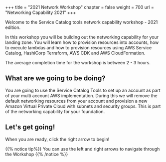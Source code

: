 +++
title = "2021 Network Workshop"
chapter = false
weight = 700
url = "Networking Capability 2021"
+++

Welcome to the Service Catalog tools network capability workshop - 2021 edition. 

In this workshop you will be building out the networking capability for your landing zone.  You will learn how to 
provision resources into accounts, how to execute lambdas and how to provision resources using AWS Service Catalog, 
HashiCorp Terraform, AWS CDK and AWS CloudFormation.  

The average completion time for the workshop is between 2 - 3 hours.

## What are we going to be doing?

You are going to use the Service Catalog Tools to set up an account as part of your multi account AWS implementation.
During this we will remove the default networking resources from your account and provision a new Amazon Virtual Private 
Cloud with subnets and security groups.  This is part of the networking capability for your foundation. 

## Let's get going!

When you are ready, click the right arrow to begin! 

{{% notice tip%}}
You can use the left and right arrows to navigate through the Workshop
{{% /notice %}}
